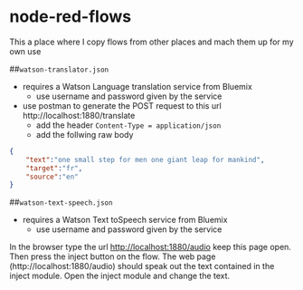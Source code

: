 # node-red-flows

This a place where I copy flows from other places and mach them up for my own use

##`watson-translator.json`
* requires a Watson Language translation service from Bluemix
  * use username and password given by the service
* use postman to generate the POST request to this url http://localhost:1880/translate
  * add the header `Content-Type = application/json`
  * add the follwing raw body
```json
{
    "text":"one small step for men one giant leap for mankind",
    "target":"fr",
    "source":"en"
}
```

##`watson-text-speech.json`
* requires a Watson Text toSpeech service from Bluemix
  * use username and password given by the service

In the browser type the url [http://localhost:1880/audio](http://localhost:1880/audio) keep this page open.
Then press the inject button on the flow. The web page (http://localhost:1880/audio) should speak out the text contained in the inject module. Open the inject module and change the text.
